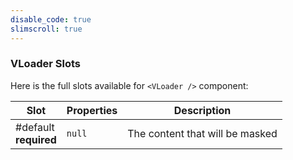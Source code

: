 ```yaml
---
disable_code: true
slimscroll: true
---
```


### VLoader Slots

Here is the full slots available for `<VLoader />` component:

| Slot                       | Properties                          | Description                     |
| -------------------------- | ----------------------------------- | ------------------------------- |
| #default<br />**required** | <span class="is-null">`null`</span> | The content that will be masked |
